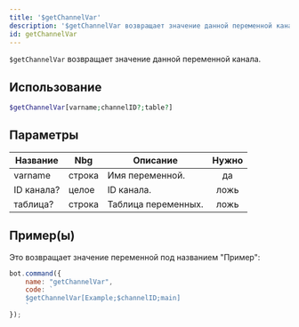 ```yaml
---
title: '$getChannelVar'
description: '$getChannelVar возвращает значение данной переменной канала.'
id: getChannelVar
---
```


`$getChannelVar` возвращает значение данной переменной канала.

## Использование

```php
$getChannelVar[varname;channelID?;table?]
```

## Параметры

| Название   | Nbg    | Описание            | Нужно |
| ---------- | ------ | ------------------- |:-----:|
| varname    | строка | Имя переменной.     |  да   |
| ID канала? | целое  | ID канала.          | ложь  |
| таблица?   | строка | Таблица переменных. | ложь  |

## Пример(ы)

Это возвращает значение переменной под названием "Пример":

```javascript
bot.command({
    name: "getChannelVar",
    code: `
    $getChannelVar[Example;$channelID;main]
    `
});
```